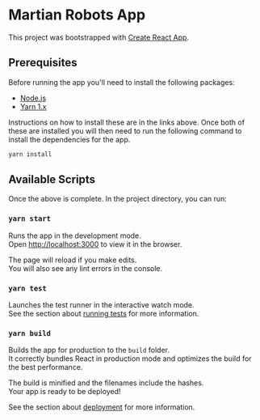 # Martian Robots App

This project was bootstrapped with [Create React App](https://github.com/facebook/create-react-app).

## Prerequisites

Before running the app you'll need to install the following packages:

- [Node.js](https://nodejs.org/en/)
- [Yarn 1.x](https://classic.yarnpkg.com/lang/en/)

Instructions on how to install these are in the links above. Once both of these are installed you will then need to run the following command to install the dependencies for the app.

```sh
yarn install
```

## Available Scripts

Once the above is complete. In the project directory, you can run:

### `yarn start`

Runs the app in the development mode.\
Open [http://localhost:3000](http://localhost:3000) to view it in the browser.

The page will reload if you make edits.\
You will also see any lint errors in the console.

### `yarn test`

Launches the test runner in the interactive watch mode.\
See the section about [running tests](https://facebook.github.io/create-react-app/docs/running-tests) for more information.

### `yarn build`

Builds the app for production to the `build` folder.\
It correctly bundles React in production mode and optimizes the build for the best performance.

The build is minified and the filenames include the hashes.\
Your app is ready to be deployed!

See the section about [deployment](https://facebook.github.io/create-react-app/docs/deployment) for more information.
